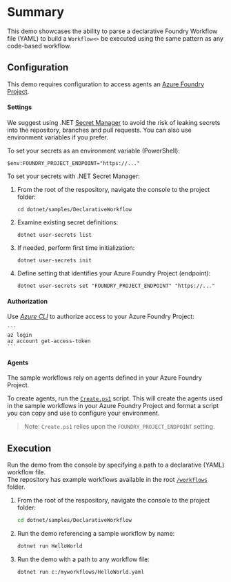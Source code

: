 ﻿# Summary

This demo showcases the ability to parse a declarative Foundry Workflow file (YAML) to build a `Workflow<>`
be executed using the same pattern as any code-based workflow.

## Configuration

This demo requires configuration to access agents an [Azure Foundry Project](https://learn.microsoft.com/azure/ai-foundry).

#### Settings

We suggest using .NET [Secret Manager](https://learn.microsoft.com/en-us/aspnet/core/security/app-secrets) 
to avoid the risk of leaking secrets into the repository, branches and pull requests. 
You can also use environment variables if you prefer.

To set your secrets as an environment variable (PowerShell):

```pwsh
$env:FOUNDRY_PROJECT_ENDPOINT="https://..."
```

To set your secrets with .NET Secret Manager:

1. From the root of the respository, navigate the console to the project folder:

    ```
    cd dotnet/samples/DeclarativeWorkflow
    ```

2. Examine existing secret definitions:

    ```
    dotnet user-secrets list
    ```

3. If needed, perform first time initialization:

    ```
    dotnet user-secrets init
    ```

4. Define setting that identifies your Azure Foundry Project (endpoint):

    ```
    dotnet user-secrets set "FOUNDRY_PROJECT_ENDPOINT" "https://..."
    ```

#### Authorization

Use [_Azure CLI_](https://learn.microsoft.com/cli/azure/authenticate-azure-cli) to authorize access to your Azure Foundry Project:

    ```
    az login
    az account get-access-token
    ```

#### Agents

The sample workflows rely on agents defined in your Azure Foundry Project.

To create agents, run the [`Create.ps1`](../../../workflows/) script.
This will create the agents used in the sample workflows in your Azure Foundry Project and format a script you can copy and use to configure your environment.

> Note: `Create.ps1` relies upon the `FOUNDRY_PROJECT_ENDPOINT` setting.

## Execution

Run the demo from the console by specifying a path to a declarative (YAML) workflow file.  
The repository has example workflows available in the root [`/workflows`](../../../workflows) folder.

1. From the root of the respository, navigate the console to the project folder:

    ```sh
    cd dotnet/samples/DeclarativeWorkflow

    ```

2. Run the demo referencing a sample workflow by name:

    ```sh
    dotnet run HelloWorld
    ```

3. Run the demo with a path to any workflow file:

    ```sh
    dotnet run c:/myworkflows/HelloWorld.yaml
    ```
